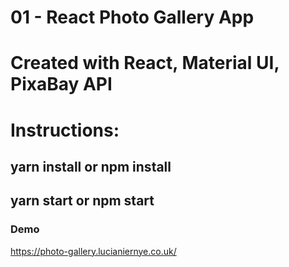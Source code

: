 # 01 - React Photo Gallery App

# Created with React, Material UI, PixaBay API

# Instructions:

## yarn install or npm install

## yarn start or npm start

### Demo
https://photo-gallery.lucianiernye.co.uk/

